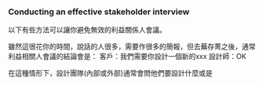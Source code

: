 

### Conducting an effective stakeholder interview
以下有些方法可以讓你避免無效的利益關係人會議。

雖然這很花你的時間，說話的人很多，需要作很多的簡報，但去蕪存菁之後，通常利益相關人會議的結論會是：
客戶：我們需要你設計一個新的xxx
設計師：OK

在這種情形下，設計團隊(內部或外部)通常會問他們要設計什麼或是